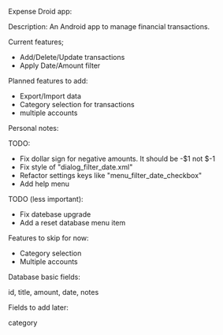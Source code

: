 Expense Droid app:

Description: An Android app to manage financial transactions.

Current features;
* Add/Delete/Update transactions
* Apply Date/Amount filter

Planned features to add:
* Export/Import data
* Category selection for transactions
* multiple accounts


Personal notes:

TODO:
* Fix dollar sign for negative amounts. It should be -$1 not $-1
* Fix style of "dialog_filter_date.xml"
* Refactor settings keys like "menu_filter_date_checkbox"
* Add help menu

TODO (less important):
* Fix datebase upgrade
* Add a reset database menu item


Features to skip for now:
* Category selection
* Multiple accounts


Database basic fields:

id, title, amount, date, notes

Fields to add later:

category